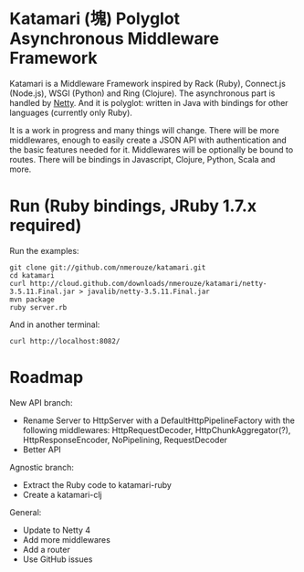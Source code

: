 # Katamari (塊) Polyglot Asynchronous Middleware Framework

Katamari is a Middleware Framework inspired by Rack (Ruby), Connect.js (Node.js), WSGI (Python) and Ring (Clojure). The asynchronous part is handled by [Netty](http://netty.io). And it is polyglot: written in Java with bindings for other languages (currently only Ruby).

It is a work in progress and many things will change. There will be more middlewares, enough to easily create a JSON API with authentication and the basic features needed for it. Middlewares will be optionally be bound to routes. There will be bindings in Javascript, Clojure, Python, Scala and more.

# Run (Ruby bindings, JRuby 1.7.x required)

Run the examples:

    git clone git://github.com/nmerouze/katamari.git
    cd katamari
    curl http://cloud.github.com/downloads/nmerouze/katamari/netty-3.5.11.Final.jar > javalib/netty-3.5.11.Final.jar
    mvn package
    ruby server.rb

And in another terminal:

    curl http://localhost:8082/

# Roadmap

New API branch:

* Rename Server to HttpServer with a DefaultHttpPipelineFactory with the following middlewares: HttpRequestDecoder, HttpChunkAggregator(?), HttpResponseEncoder, NoPipelining, RequestDecoder
* Better API

Agnostic branch:

* Extract the Ruby code to katamari-ruby
* Create a katamari-clj

General:

* Update to Netty 4
* Add more middlewares
* Add a router
* Use GitHub issues